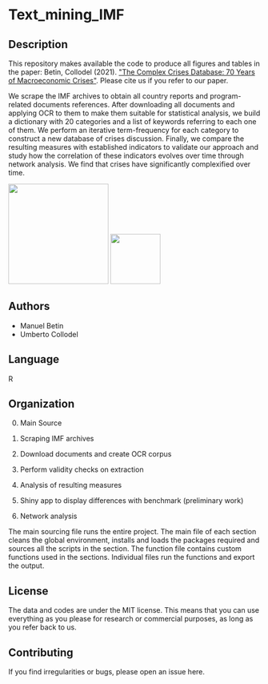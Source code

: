 # Text_mining_IMF


## Description

This repository makes available the code to produce all figures and tables in the paper: Betin, Collodel (2021). ["The Complex Crises Database: 70 Years of Macroeconomic Crises"](https://halshs.archives-ouvertes.fr/halshs-03268889/document).
Please cite us if you refer to our paper.

We scrape the IMF archives to obtain all country reports and program-related documents references. After downloading all documents and applying OCR to them to make them suitable for statistical analysis, we build a dictionary with 20 categories and a list of keywords referring to each one of them. We perform an iterative term-frequency for each category to construct a new database of crises discussion. Finally, we compare the resulting measures with established indicators to validate our approach and study how the correlation of these indicators evolves over time through network analysis. We find that crises have significantly complexified over time.

<p float="left">
  <img src="https://user-images.githubusercontent.com/33840988/166907404-9dfc2fd4-60ee-481a-a4b7-9661b068fe83.png" width="200" />
  <img src="https://user-images.githubusercontent.com/33840988/166907413-318e5fb7-e1b3-41eb-a6fb-fc8d7c3b2fb7.png" width="100" /> 
</p>


## Authors

- Manuel Betin
- Umberto Collodel

## Language

R


## Organization

0. Main Source

1. Scraping IMF archives

2. Download documents and create OCR corpus

3. Perform validity checks on extraction

4. Analysis of resulting measures

5. Shiny app to display differences with benchmark (preliminary work)

6. Network analysis


The main sourcing file runs the entire project.
The main file of each section cleans the global environment, installs and loads the packages required and sources all the scripts in the section. The function file contains custom functions used in the sections. Individual files run the functions and export the output.


## License

The data and codes are under the MIT license. This means that you can use everything as you please for research or commercial purposes, as long as you refer back to us.

## Contributing

If you find irregularities or bugs, please open an issue here.
